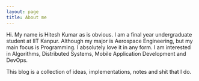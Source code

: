 ```yaml
---
layout: page
title: About me
---
```


Hi. My name is Hitesh Kumar as is obvious. I am a final year undergraduate student at IIT Kanpur. Although my major is Aerospace Engineering, but my main focus is Programming. I absolutely love it in any form. I am interested in Algorithms, Distributed Systems, Mobile Application Development and DevOps.

This blog is a collection of ideas, implementations, notes and shit that I do.
